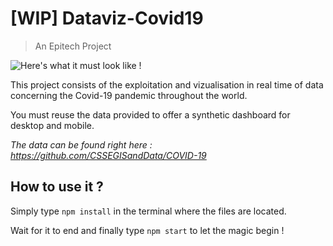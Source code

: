 <h1>[WIP] Dataviz-Covid19 </h1>

> An Epitech Project

![Here's what it must look like !](https://file1.science-et-vie.com/var/scienceetvie/storage/images/1/0/9/109568/covid-suivez-epidemie-temps-reel.png?alias=original)

This project consists of the exploitation and vizualisation in real time of data concerning the Covid-19 pandemic throughout the world. 

You must reuse the data provided to offer a synthetic dashboard for desktop and mobile.

*The data can be found right here : https://github.com/CSSEGISandData/COVID-19*

<h2> How to use it ? </h2>

Simply type `npm install` in the terminal where the files are located.

Wait for it to end and finally type `npm start` to let the magic begin !